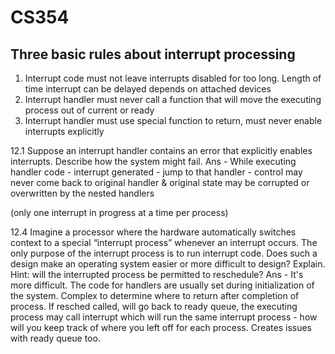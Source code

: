 # CS354

## Three basic rules about interrupt processing  
1. Interrupt code must not leave interrupts disabled for too long. Length of time interrupt can be delayed depends on attached devices 
2. Interrupt handler must never call a function that will move the executing process out of current or ready 
3. Interrupt handler must use special function to return, must never enable interrupts explicitly 

12.1 Suppose an interrupt handler contains an error that explicitly enables interrupts. Describe how the system might fail. 
Ans - While executing handler code - interrupt generated - jump to that handler - control may never come back to original handler & original state may be corrupted or overwritten by the nested handlers

(only one interrupt in progress at a time per process)

12.4 Imagine a processor where the hardware automatically switches context
to a special “interrupt process” whenever an interrupt occurs. The only
purpose of the interrupt process is to run interrupt code. Does such a
design make an operating system easier or more difficult to design? Explain. Hint: will the interrupted process be permitted to reschedule?
Ans - It's more difficult. The code for handlers are usually set during initialization of the system. Complex to determine where to return after completion of process. If resched called, will go back to ready queue, the executing process may call interrupt which will run the same interrupt process - how will you keep track of where you left off for each process. Creates issues with ready queue too. 

